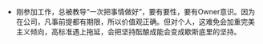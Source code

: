 - 刚参加工作，总被教导“一次把事情做好”，要有要性，要有Owner意识。因为在公司，凡事前提都有期限，所以价值观正确。但对个人，这难免会加重完美主义倾向，高标准遇上拖延，会把坚持酝酿成能会变成歇斯底里的坚持。